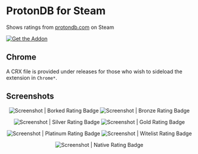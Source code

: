# ProtonDB for Steam
Shows ratings from [protondb.com](https://www.protondb.com/) on Steam

[![Get the Addon](https://addons.cdn.mozilla.net/static/img/addons-buttons/AMO-button_1.png)](https://addons.mozilla.org/en-CA/firefox/addon/protondb-for-steam/)

## Chrome
A CRX file is provided under releases for those who wish to sideload the extension in `Chrome*`.

## Screenshots

<div align=center>

![Screenshot | Borked Rating Badge](screenshots/screenshot_borked.png)
![Screenshot | Bronze Rating Badge](screenshots/screenshot_bronze.png)

![Screenshot | Silver Rating Badge](screenshots/screenshot_silver.png)
![Screenshot | Gold Rating Badge](screenshots/screenshot_gold.png)

![Screenshot | Platinum Rating Badge](screenshots/screenshot_platinum.png)
![Screenshot | Witelist Rating Badge](screenshots/screenshot_whitelist.png)

![Screenshot | Native Rating Badge](screenshots/screenshot_native.png)
</div>
